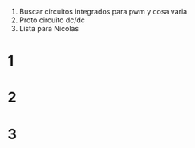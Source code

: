 1. Buscar circuitos integrados para pwm y cosa varia 
2. Proto circuito dc/dc
3. Lista para Nicolas

# 1


# 2


# 3

